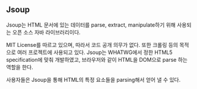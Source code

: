 ## Jsoup

Jsoup는 HTML 문서에 있는 데이터를 parse, extract, manipulate하기 위해 사용되는 오픈 소스 자바 라이브러리이다.

MIT License를 따르고 있으며, 따라서 코드 공개 의무가 없다. 또한 크롤링 등의 목적으로 여러 프로젝트에 사용되고 있다. Jsoup는 WHATWG에서 정한 HTML5 specification에 맞춰 개발하였고, 브라우저와 같이 HTML을 DOM으로 parse 하는 역할을 한다. 

사용자들은 Jsoup을 통해 HTML의 특정 요소들을 parsing해서 얻어 낼 수 있다.
